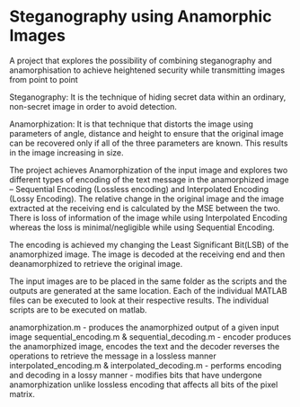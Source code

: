 # Steganography using Anamorphic Images
A project that explores the possibility of combining steganography and anamorphisation to achieve heightened security while transmitting images from point to point

Steganography: It is the technique of hiding secret data within an ordinary, non-secret image in order to avoid detection.

Anamorphization: It is that technique that distorts the image using parameters of angle, distance and height to ensure that the original image can be recovered only if all of the three parameters are known. This results in the image increasing in size.

The project achieves Anamorphization of the input image and explores two different types of encoding of the text message in the anamorphized image – Sequential Encoding (Lossless encoding) and Interpolated Encoding (Lossy Encoding). The relative change in the original image and the image extracted at the receiving end is calculated by the MSE between the two. There is loss of information of the image while using Interpolated Encoding whereas the loss is minimal/negligible while using Sequential Encoding.

The encoding is achieved my changing the Least Significant Bit(LSB) of the anamorphized image. The image is decoded at the receiving end and then deanamorphized to retrieve the original image. 

The input images are to be placed in the same folder as the scripts and the outputs are generated at the same location. Each of the individual MATLAB files can be executed to look at their respective results. The individual scripts are to be executed on matlab. 

anamorphization.m  - produces the anamorphized output of a given input image
sequential_encoding.m & sequential_decoding.m - encoder produces the anamorphized image, encodes the text and the decoder reverses the operations to retrieve the message in a lossless manner
interpolated_encoding.m & interpolated_decoding.m - performs encoding and decoding in a lossy manner - modifies bits that have undergone anamorphization unlike lossless encoding that affects all bits of the pixel matrix.

